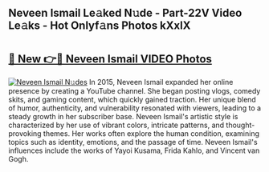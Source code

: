 ## Neveen Ismail Le𝚊ked N𝚞de - Part-22V Video Le𝚊ks - Hot Onlyf𝚊ns Photos kXxlX

# <h2><a href="http://ab4821.deff.icu/?id=Neveen+Ismail">🔗 New 👉🔴 Neveen Ismail VIDEO Photos</a></h2>

[![Neveen Ismail N𝚞des](https://i.imgur.com/rIISA9y.gif)](http://ab4821.deff.icu/?id=Neveen+Ismail)
In 2015, Neveen Ismail expanded her online presence by creating a YouTube channel. She began posting vlogs, comedy skits, and gaming content, which quickly gained traction. Her unique blend of humor, authenticity, and vulnerability resonated with viewers, leading to a steady growth in her subscriber base. Neveen Ismail's artistic style is characterized by her use of vibrant colors, intricate patterns, and thought-provoking themes. Her works often explore the human condition, examining topics such as identity, emotions, and the passage of time. Neveen Ismail's influences include the works of Yayoi Kusama, Frida Kahlo, and Vincent van Gogh.
